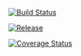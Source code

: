 [![Build Status](https://travis-ci.org/mouradgh/pfe.svg?branch=master)](https://travis-ci.org/mouradgh/pfe)

[![Release](https://jitpack.io/v/PhilJay/MPAndroidChart.svg)](https://jitpack.io/PhilJay/MPAndroidChart)

[![Coverage Status](https://coveralls.io/repos/github/mouradgh/pfe/badge.svg?branch=master)](https://coveralls.io/github/mouradgh/pfe?branch=master)
